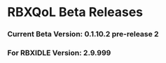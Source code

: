 # RBXQoL Beta Releases

### Current Beta Version: 0.1.10.2 pre-release 2
### For RBXIDLE Version: 2.9.999
